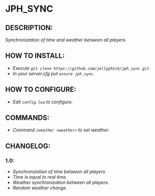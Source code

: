 # **JPH_SYNC**

## **DESCRIPTION:**
*Synchronization of time and weather between all players.*

## **HOW TO INSTALL:**
- *Execute `git clone https://github.com/jellyph1sh/jph_sync.git`.*
- *In your server.cfg put `ensure jph_sync`.*

## **HOW TO CONFIGURE:**
- *Edit `config.lua` to configure.*

## **COMMANDS:**
- *Command `/weather <weather>` to set weather.*

## **CHANGELOG:**
### **1.0:**
- *Synchronization of time between all players.*
- *Time is equal to real time.*
- *Weather synchronization between all players.*
- *Random weather change.*
